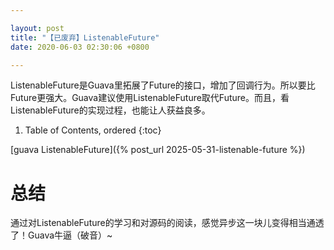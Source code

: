 ```yaml
---

layout: post
title: "【已废弃】ListenableFuture"
date: 2020-06-03 02:30:06 +0800

---
```


ListenableFuture是Guava里拓展了Future的接口，增加了回调行为。所以要比Future更强大。Guava建议使用ListenableFuture取代Future。而且，看ListenableFuture的实现过程，也能让人获益良多。

1. Table of Contents, ordered
{:toc}

[guava ListenableFuture]({% post_url 2025-05-31-listenable-future %})

# 总结
通过对ListenableFuture的学习和对源码的阅读，感觉异步这一块儿变得相当通透了！Guava牛逼（破音）~

